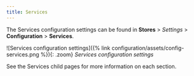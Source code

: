 ```yaml
---
title: Services
---
```


The Services configuration settings can be found in **Stores** > _Settings_ > **Configuration** > **Services**.

![Services configuration settings]({% link configuration/assets/config-services.png %}){: .zoom}
_Services configuration settings_

See the Services child pages for more information on each section.

